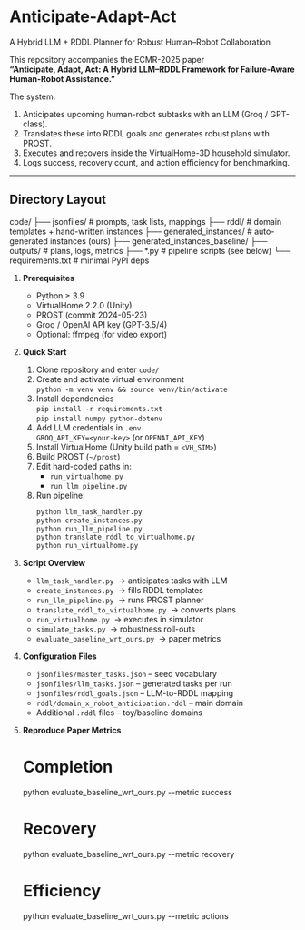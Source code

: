# Anticipate-Adapt-Act
A Hybrid LLM + RDDL Planner for Robust Human–Robot Collaboration

This repository accompanies the ECMR-2025 paper  
**“Anticipate, Adapt, Act: A Hybrid LLM–RDDL Framework for Failure-Aware Human-Robot Assistance.”**

The system:

1. Anticipates upcoming human-robot subtasks with an LLM (Groq / GPT-class).
2. Translates these into RDDL goals and generates robust plans with PROST.
3. Executes and recovers inside the VirtualHome-3D household simulator.
4. Logs success, recovery count, and action efficiency for benchmarking.

---

## Directory Layout

code/
├── jsonfiles/ # prompts, task lists, mappings
├── rddl/ # domain templates + hand-written instances
├── generated_instances/ # auto-generated instances (ours)
├── generated_instances_baseline/
├── outputs/ # plans, logs, metrics
├── *.py # pipeline scripts (see below)
└── requirements.txt # minimal PyPI deps


1. **Prerequisites**
   - Python ≥ 3.9
   - VirtualHome 2.2.0 (Unity)
   - PROST (commit 2024-05-23)
   - Groq / OpenAI API key (GPT-3.5/4)
   - Optional: ffmpeg (for video export)

2. **Quick Start**
   1. Clone repository and enter `code/`
   2. Create and activate virtual environment  
      `python -m venv venv && source venv/bin/activate`
   3. Install dependencies  
      `pip install -r requirements.txt`  
      `pip install numpy python-dotenv`
   4. Add LLM credentials in `.env`  
      `GROQ_API_KEY=<your-key>` (or `OPENAI_API_KEY`)
   5. Install VirtualHome (Unity build path = `<VH_SIM>`)
   6. Build PROST (`~/prost`)
   7. Edit hard-coded paths in:
      - `run_virtualhome.py`
      - `run_llm_pipeline.py`
   8. Run pipeline:
      ```bash
      python llm_task_handler.py
      python create_instances.py
      python run_llm_pipeline.py
      python translate_rddl_to_virtualhome.py
      python run_virtualhome.py
      ```

3. **Script Overview**
   - `llm_task_handler.py` &nbsp;→ anticipates tasks with LLM  
   - `create_instances.py` &nbsp;→ fills RDDL templates  
   - `run_llm_pipeline.py` &nbsp;→ runs PROST planner  
   - `translate_rddl_to_virtualhome.py` &nbsp;→ converts plans  
   - `run_virtualhome.py` &nbsp;→ executes in simulator  
   - `simulate_tasks.py` &nbsp;→ robustness roll-outs  
   - `evaluate_baseline_wrt_ours.py` &nbsp;→ paper metrics

4. **Configuration Files**
   - `jsonfiles/master_tasks.json` – seed vocabulary  
   - `jsonfiles/llm_tasks.json` – generated tasks per run  
   - `jsonfiles/rddl_goals.json` – LLM-to-RDDL mapping  
   - `rddl/domain_x_robot_anticipation.rddl` – main domain  
   - Additional `.rddl` files – toy/baseline domains

5. **Reproduce Paper Metrics**
   # Completion
   python evaluate_baseline_wrt_ours.py --metric success
   # Recovery
   python evaluate_baseline_wrt_ours.py --metric recovery
   # Efficiency
   python evaluate_baseline_wrt_ours.py --metric actions
